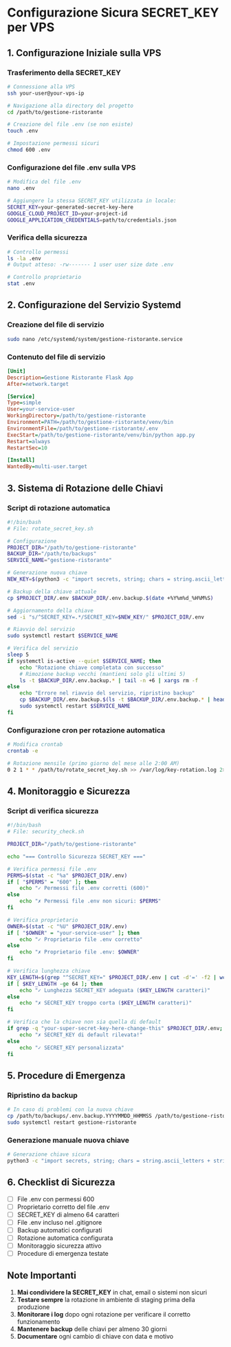 # Configurazione Sicura SECRET_KEY per VPS

## 1. Configurazione Iniziale sulla VPS

### Trasferimento della SECRET_KEY
```bash
# Connessione alla VPS
ssh your-user@your-vps-ip

# Navigazione alla directory del progetto
cd /path/to/gestione-ristorante

# Creazione del file .env (se non esiste)
touch .env

# Impostazione permessi sicuri
chmod 600 .env
```

### Configurazione del file .env sulla VPS
```bash
# Modifica del file .env
nano .env

# Aggiungere la stessa SECRET_KEY utilizzata in locale:
SECRET_KEY=your-generated-secret-key-here
GOOGLE_CLOUD_PROJECT_ID=your-project-id
GOOGLE_APPLICATION_CREDENTIALS=path/to/credentials.json
```

### Verifica della sicurezza
```bash
# Controllo permessi
ls -la .env
# Output atteso: -rw------- 1 user user size date .env

# Controllo proprietario
stat .env
```

## 2. Configurazione del Servizio Systemd

### Creazione del file di servizio
```bash
sudo nano /etc/systemd/system/gestione-ristorante.service
```

### Contenuto del file di servizio
```ini
[Unit]
Description=Gestione Ristorante Flask App
After=network.target

[Service]
Type=simple
User=your-service-user
WorkingDirectory=/path/to/gestione-ristorante
Environment=PATH=/path/to/gestione-ristorante/venv/bin
EnvironmentFile=/path/to/gestione-ristorante/.env
ExecStart=/path/to/gestione-ristorante/venv/bin/python app.py
Restart=always
RestartSec=10

[Install]
WantedBy=multi-user.target
```

## 3. Sistema di Rotazione delle Chiavi

### Script di rotazione automatica
```bash
#!/bin/bash
# File: rotate_secret_key.sh

# Configurazione
PROJECT_DIR="/path/to/gestione-ristorante"
BACKUP_DIR="/path/to/backups"
SERVICE_NAME="gestione-ristorante"

# Generazione nuova chiave
NEW_KEY=$(python3 -c "import secrets, string; chars = string.ascii_letters + string.digits + '!@#$%^&*()_+-=[]{}|;:,.<>?'; print(''.join(secrets.choice(chars) for _ in range(64)))")

# Backup della chiave attuale
cp $PROJECT_DIR/.env $BACKUP_DIR/.env.backup.$(date +%Y%m%d_%H%M%S)

# Aggiornamento della chiave
sed -i "s/^SECRET_KEY=.*/SECRET_KEY=$NEW_KEY/" $PROJECT_DIR/.env

# Riavvio del servizio
sudo systemctl restart $SERVICE_NAME

# Verifica del servizio
sleep 5
if systemctl is-active --quiet $SERVICE_NAME; then
    echo "Rotazione chiave completata con successo"
    # Rimozione backup vecchi (mantieni solo gli ultimi 5)
    ls -t $BACKUP_DIR/.env.backup.* | tail -n +6 | xargs rm -f
else
    echo "Errore nel riavvio del servizio, ripristino backup"
    cp $BACKUP_DIR/.env.backup.$(ls -t $BACKUP_DIR/.env.backup.* | head -n 1) $PROJECT_DIR/.env
    sudo systemctl restart $SERVICE_NAME
fi
```

### Configurazione cron per rotazione automatica
```bash
# Modifica crontab
crontab -e

# Rotazione mensile (primo giorno del mese alle 2:00 AM)
0 2 1 * * /path/to/rotate_secret_key.sh >> /var/log/key-rotation.log 2>&1
```

## 4. Monitoraggio e Sicurezza

### Script di verifica sicurezza
```bash
#!/bin/bash
# File: security_check.sh

PROJECT_DIR="/path/to/gestione-ristorante"

echo "=== Controllo Sicurezza SECRET_KEY ==="

# Verifica permessi file .env
PERMS=$(stat -c "%a" $PROJECT_DIR/.env)
if [ "$PERMS" = "600" ]; then
    echo "✓ Permessi file .env corretti (600)"
else
    echo "✗ Permessi file .env non sicuri: $PERMS"
fi

# Verifica proprietario
OWNER=$(stat -c "%U" $PROJECT_DIR/.env)
if [ "$OWNER" = "your-service-user" ]; then
    echo "✓ Proprietario file .env corretto"
else
    echo "✗ Proprietario file .env: $OWNER"
fi

# Verifica lunghezza chiave
KEY_LENGTH=$(grep "^SECRET_KEY=" $PROJECT_DIR/.env | cut -d'=' -f2 | wc -c)
if [ $KEY_LENGTH -ge 64 ]; then
    echo "✓ Lunghezza SECRET_KEY adeguata ($KEY_LENGTH caratteri)"
else
    echo "✗ SECRET_KEY troppo corta ($KEY_LENGTH caratteri)"
fi

# Verifica che la chiave non sia quella di default
if grep -q "your-super-secret-key-here-change-this" $PROJECT_DIR/.env; then
    echo "✗ SECRET_KEY di default rilevata!"
else
    echo "✓ SECRET_KEY personalizzata"
fi
```

## 5. Procedure di Emergenza

### Ripristino da backup
```bash
# In caso di problemi con la nuova chiave
cp /path/to/backups/.env.backup.YYYYMMDD_HHMMSS /path/to/gestione-ristorante/.env
sudo systemctl restart gestione-ristorante
```

### Generazione manuale nuova chiave
```bash
# Generazione chiave sicura
python3 -c "import secrets, string; chars = string.ascii_letters + string.digits + '!@#$%^&*()_+-=[]{}|;:,.<>?'; print(''.join(secrets.choice(chars) for _ in range(64)))"
```

## 6. Checklist di Sicurezza

- [ ] File .env con permessi 600
- [ ] Proprietario corretto del file .env
- [ ] SECRET_KEY di almeno 64 caratteri
- [ ] File .env incluso nel .gitignore
- [ ] Backup automatici configurati
- [ ] Rotazione automatica configurata
- [ ] Monitoraggio sicurezza attivo
- [ ] Procedure di emergenza testate

## Note Importanti

1. **Mai condividere la SECRET_KEY** in chat, email o sistemi non sicuri
2. **Testare sempre** la rotazione in ambiente di staging prima della produzione
3. **Monitorare i log** dopo ogni rotazione per verificare il corretto funzionamento
4. **Mantenere backup** delle chiavi per almeno 30 giorni
5. **Documentare** ogni cambio di chiave con data e motivo